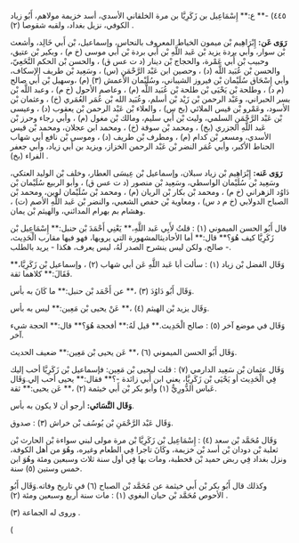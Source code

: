 ٤٤٥) -** ع:** إِسْمَاعِيل بن زَكَرِيَّا بن مرة الخلقاني الأسدي، أسد خزيمة مولاهم، أَبُو زياد الكوفي، نزيل بغداد، ولقبه شقوصا (٢) .

**رَوَى عَن:** إِبْرَاهِيم بْن ميمون الخياط المعروف بالنحاس، وإسماعيل، بْن أَبي خَالِد، وأشعث بْن سوار، وأبي بردة يزيد بْن عَبد اللَّهِ بْن أَبي بردة بْن أَبي موسى (خ م) ، وبكير بْن عتيق، وحبيب بْن أَبي عَمْرة، والحجاج بْن دينار (د ت عس ق) ، والحسن بْن الحكم النَّخَعِيّ، والحسن بْن عُبَيد اللَّه (د) ، وحصين ابن عَبْد الرَّحْمَنِ (س) ، وسَعِيد بْن طريف الإسكاف، وأبي إِسْحَاق سُلَيْمان بْن فيروز الشيباني، وسُلَيْمان الأعمش (٣) (م) ،وسهيل بْن أَبي صالح (م د) ، وطلحة بْن يَحْيَى بْن طلحة بْن عُبَيد اللَّه (م) ، وعاصم الأحول (خ م) ، وعبد اللَّه بْن بسر الحبراني، وعَبْد الرحمن بْن زَيْد بْن أسلم، وعُبَيد الله بْن عُمَر العُمَري (خ) ، وعثمان بْن الأسود، وعَمْرو بْن قيس الملائي (بخ س) ، والعلاء بْن عَبْد الرحمن بْن يعقوب (د) ، وعيسى بْن عَبْد الرَّحْمَنِ السلمي، وليث بْن أَبي سليم، ومالك بْن مغول (م) ، وأبي رجاء وحرز بْن عَبد اللَّهِ الجزري (بخ) ، ومحمد بْن سوقة (خ) ، ومحمد ابن عجلان، ومحمد بْن قيس الأسدي، ومسعر بْن كدام (م) ، ومطرف بْن طريف (د) ، وموسى بْن نافع أبي شهاب الحناط الأكبر، وأبي عُمَر النضر بْن عَبْد الرحمن الخزاز، ويزيد بن أَبي زياد، وأبي جعفر الفراء (بخ) .

**رَوَى عَنه:** إِبْرَاهِيم بْن زياد سبلان، وإسماعيل بْن عِيسَى العطار، وخلف بْن الوليد العتكي، وسَعِيد بْن سُلَيْمان الواسطي، وسَعِيد بْن منصور (د ت عس ق) ، وأبو الربيع سُلَيْمان بْن دَاوُد الزهراني (خ م) ، ومحمد بْن بكار بْن الريان (م) ، ومحمد بْن سُلَيْمان لوين، ومحمد بْن الصباح الدولابي (خ م د س) ، ومعاوية بْن حفص الشعبي، والنضر بْن عَبد اللَّهِ الأصم (ت) ، وهشام بم بهرام المدائني، والهيثم بْن يمان.

قال أَبُو الحسن الميموني (١) : قلتُ لأَبِي عَبد اللَّهِ،** يَعْنِي أَحْمَدَ بْن حنبل:** إِسْمَاعِيل بْن زَكَرِيَّا كيف هُوَ؟** قال:** أما الأحاديثالمشهورة التي يرويها، فهو فيها مقارب الْحَدِيث، صالح، ولكن ليس ينشرح الصدر لَهُ، ليس يعرف، هكذا - يريد بالطلب -.

وَقَال الفضل بْن زياد (١) : سألت أبا عَبد اللَّهِ عَن أبي شهاب (٢) ، وإسماعيل بْن زَكَرِيَّا،** فَقَالَ:** كلاهما ثقة.

وَقَال أَبُو دَاوُدَ (٣) ،** عن أَحْمَد بْن حنبل:** ما كَانَ به بأس.

وَقَال يزيد بْن الهيثم (٤) ،** عَنْ يحيى بْن مَعِين:** ليس به بأس.

وَقَال في موضع آخر (٥) : صالح الْحَدِيث.** قيل لَهُ:** أفحجة هُوَ؟** قال:** الحجة شيء آخر.

وَقَال أَبُو الحسن الميموني (٦) ،** عَن يحيى بْن مَعِين:** ضعيف الحديث.

وَقَال عثمان بْن سَعِيد الدارمي (٧) : قلت ليحيى بْن مَعِين: فإسماعيل بْن زَكَرِيَّا أحب إليك فِي الْحَدِيث أو يَحْيَى بْن زَكَرِيَّا، يعني ابن أَبي زائدة -؟** فقال:** يحيى أحب إلي.وَقَال عَباس الدُّورِيُّ (١) وأبو بكر بْن أَبي خيثمة (٢) ،** عَن يحيى:** ثقة.

**وَقَال النَّسَائي:** أرجو أن لا يكون به بأس.

وَقَال عَبْد الرَّحْمَنِ بْن يُوسُف بْن خراش (٣) : صدوق.

وَقَال مُحَمَّد بْن سعد (٤) : إِسْمَاعِيل بْن زَكَرِيَّا بْن مرة مولى لبني سواءة بْن الحارث بْن ثعلبة بْن دودان بْن أسد بْن خزيمة، وكَانَ تاجرا فِي الطعام وغيره، وهُوَ من أهل الكوفة، ونزل بغداد فِي ربض حميد بْن قحطبة، ومات بها فِي أول سنة ثلاث وسبعين ومئة وهُوَ ابن خمس وستين (٥) سنة.

وكذلك قال أَبُو بكر بْن أَبي خيثمة عن مُحَمَّد بْن الصباح (٦) في تاريخ وفاته.وَقَال أَبُو الأحوص مُحَمَّد بْن حيان البغوي (١) : مات سنة أربع وسبعين ومئة (٢) .

وروى له الجماعة (٣) .

(